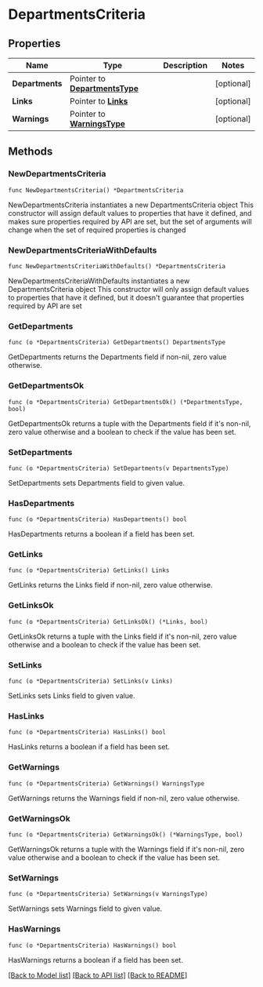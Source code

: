 # DepartmentsCriteria

## Properties

Name | Type | Description | Notes
------------ | ------------- | ------------- | -------------
**Departments** | Pointer to [**DepartmentsType**](DepartmentsType.md) |  | [optional] 
**Links** | Pointer to [**Links**](Links.md) |  | [optional] 
**Warnings** | Pointer to [**WarningsType**](WarningsType.md) |  | [optional] 

## Methods

### NewDepartmentsCriteria

`func NewDepartmentsCriteria() *DepartmentsCriteria`

NewDepartmentsCriteria instantiates a new DepartmentsCriteria object
This constructor will assign default values to properties that have it defined,
and makes sure properties required by API are set, but the set of arguments
will change when the set of required properties is changed

### NewDepartmentsCriteriaWithDefaults

`func NewDepartmentsCriteriaWithDefaults() *DepartmentsCriteria`

NewDepartmentsCriteriaWithDefaults instantiates a new DepartmentsCriteria object
This constructor will only assign default values to properties that have it defined,
but it doesn't guarantee that properties required by API are set

### GetDepartments

`func (o *DepartmentsCriteria) GetDepartments() DepartmentsType`

GetDepartments returns the Departments field if non-nil, zero value otherwise.

### GetDepartmentsOk

`func (o *DepartmentsCriteria) GetDepartmentsOk() (*DepartmentsType, bool)`

GetDepartmentsOk returns a tuple with the Departments field if it's non-nil, zero value otherwise
and a boolean to check if the value has been set.

### SetDepartments

`func (o *DepartmentsCriteria) SetDepartments(v DepartmentsType)`

SetDepartments sets Departments field to given value.

### HasDepartments

`func (o *DepartmentsCriteria) HasDepartments() bool`

HasDepartments returns a boolean if a field has been set.

### GetLinks

`func (o *DepartmentsCriteria) GetLinks() Links`

GetLinks returns the Links field if non-nil, zero value otherwise.

### GetLinksOk

`func (o *DepartmentsCriteria) GetLinksOk() (*Links, bool)`

GetLinksOk returns a tuple with the Links field if it's non-nil, zero value otherwise
and a boolean to check if the value has been set.

### SetLinks

`func (o *DepartmentsCriteria) SetLinks(v Links)`

SetLinks sets Links field to given value.

### HasLinks

`func (o *DepartmentsCriteria) HasLinks() bool`

HasLinks returns a boolean if a field has been set.

### GetWarnings

`func (o *DepartmentsCriteria) GetWarnings() WarningsType`

GetWarnings returns the Warnings field if non-nil, zero value otherwise.

### GetWarningsOk

`func (o *DepartmentsCriteria) GetWarningsOk() (*WarningsType, bool)`

GetWarningsOk returns a tuple with the Warnings field if it's non-nil, zero value otherwise
and a boolean to check if the value has been set.

### SetWarnings

`func (o *DepartmentsCriteria) SetWarnings(v WarningsType)`

SetWarnings sets Warnings field to given value.

### HasWarnings

`func (o *DepartmentsCriteria) HasWarnings() bool`

HasWarnings returns a boolean if a field has been set.


[[Back to Model list]](../README.md#documentation-for-models) [[Back to API list]](../README.md#documentation-for-api-endpoints) [[Back to README]](../README.md)


